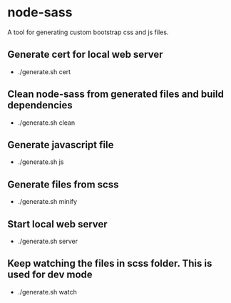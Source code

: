# node-sass

A tool for generating custom bootstrap css and js files.

## Generate cert for local web server
- ./generate.sh cert
## Clean node-sass from generated files and build dependencies
- ./generate.sh clean
## Generate javascript file
- ./generate.sh js
## Generate files from scss
- ./generate.sh minify
## Start local web server
- ./generate.sh server
## Keep watching the files in scss folder. This is used for dev mode
- ./generate.sh watch

